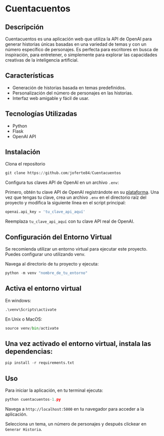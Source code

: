 # Cuentacuentos

## Descripción
Cuentacuentos es una aplicación web que utiliza la API de OpenAI para generar historias únicas basadas en una variedad de temas y con un número específico de personajes. Es perfecta para escritores en busca de inspiración, para entretener, o simplemente para explorar las capacidades creativas de la inteligencia artificial.

## Características
- Generación de historias basada en temas predefinidos.
- Personalización del número de personajes en las historias.
- Interfaz web amigable y fácil de usar.

## Tecnologías Utilizadas
- Python
- Flask
- OpenAI API

## Instalación

Clona el repositorio

```py
git clone https://github.com/joferte84/Cuentacuentos
```

Configura tus claves API de OpenAI en un archivo `.env`:

Primero, obtén tu clave API de OpenAI registrándote en su [plataforma](https://openai.com/api/). Una vez que tengas tu clave, crea un archivo `.env` en el directorio raíz del proyecto y modifica la siguiente línea en el script principal:
```py
openai.api_key = 'tu_clave_api_aquí'
```

Reemplaza `tu_clave_api_aquí` con tu clave API real de OpenAI.

## Configuración del Entorno Virtual

Se recomienda utilizar un entorno virtual para ejecutar este proyecto. Puedes configurar uno utilizando venv.

Navega al directorio de tu proyecto y ejecuta:
```py
python -m venv "nombre_de_tu_entorno"
```

## Activa el entorno virtual

En windows:
```py
.\venv\Scripts\activate
```

En Unix o MacOS:

```py
source venv/bin/activate
```

## Una vez activado el entorno virtual, instala las dependencias:

```py
pip install -r requirements.txt
```

## Uso
Para iniciar la aplicación, en tu terminal ejecuta:

```py
python cuentacuentos-1.py
```

Navega a `http://localhost:5000` en tu navegador para acceder a la aplicación.

Selecciona un tema, un número de personajes y después clickear en `Generar Historia`.
